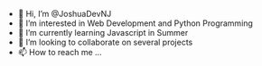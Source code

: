 - 👋 Hi, I’m @JoshuaDevNJ
- 👀 I’m interested in Web Development and Python Programming
- 🌱 I’m currently learning Javascript in Summer
- 💞️ I’m looking to collaborate on several projects
- 📫 How to reach me ...

<!---
JoshuaDevNJ/JoshuaDevNJ is a ✨ special ✨ repository because its `README.md` (this file) appears on your GitHub profile.
You can click the Preview link to take a look at your changes.
--->
